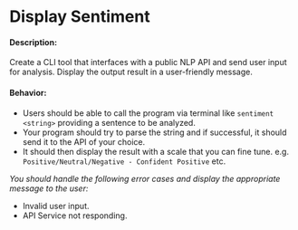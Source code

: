 # Display Sentiment

#### Description:

Create a CLI tool that interfaces with a public NLP API and send user input for analysis. Display the output result in a user-friendly message.

#### Behavior:

-   Users should be able to call the program via terminal like `sentiment <string>` providing a sentence to be analyzed.
-   Your program should try to parse the string and if successful, it should send it to the API of your choice.
-   It should then display the result with a scale that you can fine tune. e.g. `Positive/Neutral/Negative - Confident Positive` etc.

*You should handle the following error cases and display the appropriate message to the user:*

- Invalid user input.
- API Service not responding.
